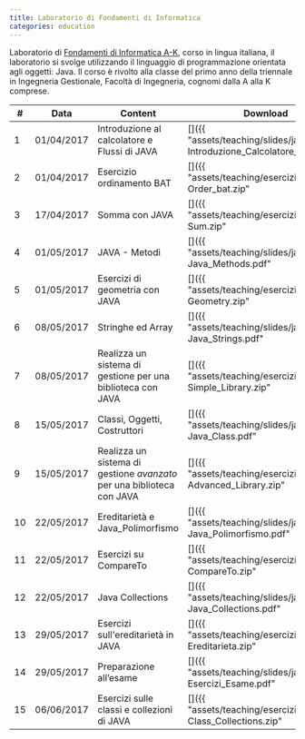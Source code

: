 ```yaml
---
title: Laboratorio di Fondamenti di Informatica
categories: education
---
```


Laboratorio di [Fondamenti di Informatica
A-K](http://www-db.deis.unibo.it/courses/FIT1-AK/), corso in lingua italiana, il
laboratorio si svolge utilizzando il linguaggio di programmazione orientata agli
oggetti: Java. Il corso è rivolto alla classe del primo anno della triennale in
Ingegneria Gestionale, Facoltà di Ingegneria, cognomi dalla A alla K comprese.

|#|Data|Content|Download|
|---|---|---|---|
|1|01/04/2017|Introduzione al calcolatore e Flussi di JAVA|[<i class="fas fa-file-pdf" aria-hidden="true"></i>]({{ "assets/teaching/slides/java/001-Introduzione_Calcolatore_Java.pdf" | prepend: site.baseurl }})|
|2|01/04/2017|Esercizio ordinamento BAT|[<i class="fas fa-file-archive"></i>]({{ "assets/teaching/esercizi/java/001-Order_bat.zip" | prepend: site.baseurl }})|
|3|17/04/2017|Somma con JAVA|[<i class="fas fa-file-archive"></i>]({{ "assets/teaching/esercizi/java/002-Sum.zip" | prepend: site.baseurl }})|
|4|01/05/2017|JAVA - Metodi|[<i class="fas fa-file-pdf" aria-hidden="true"></i>]({{ "assets/teaching/slides/java/002-Java_Methods.pdf" | prepend: site.baseurl }})|
|5|01/05/2017|Esercizi di geometria con JAVA|[<i class="fas fa-file-archive"></i>]({{ "assets/teaching/esercizi/java/003-Geometry.zip" | prepend: site.baseurl }})|
|6|08/05/2017|Stringhe ed Array|[<i class="fas fa-file-pdf" aria-hidden="true"></i>]({{ "assets/teaching/slides/java/003-Java_Strings.pdf" | prepend: site.baseurl }})|
|7|08/05/2017|Realizza un sistema di gestione per una biblioteca con JAVA|[<i class="fas fa-file-pdf" aria-hidden="true"></i>]({{ "assets/teaching/esercizi/java/004-Simple_Library.zip" | prepend: site.baseurl }})|
|8|15/05/2017|Classi, Oggetti, Costruttori|[<i class="fas fa-file-pdf" aria-hidden="true"></i>]({{ "assets/teaching/slides/java/004-Java_Class.pdf" | prepend: site.baseurl }})|
|9|15/05/2017|Realizza un sistema di gestione *avanzato* per una biblioteca con JAVA|[<i class="fas fa-file-archive"></i>]({{ "assets/teaching/esercizi/java/005-Advanced_Library.zip" | prepend: site.baseurl }})|
|10|22/05/2017|Ereditarietà e Java_Polimorfismo|[<i class="fas fa-file-pdf" aria-hidden="true"></i>]({{ "assets/teaching/slides/java/005-Java_Polimorfismo.pdf" | prepend: site.baseurl }})|
|11|22/05/2017|Esercizi su CompareTo|[<i class="fas fa-file-archive"></i>]({{ "assets/teaching/esercizi/java/006-CompareTo.zip" | prepend: site.baseurl }})|
|12|22/05/2017|Java Collections|[<i class="fas fa-file-pdf" aria-hidden="true"></i>]({{ "assets/teaching/slides/java/006-Java_Collections.pdf" | prepend: site.baseurl }})|
|13|29/05/2017|Esercizi sull'ereditarietà in JAVA|[<i class="fas fa-file-archive"></i>]({{ "assets/teaching/esercizi/java/007-Ereditarieta.zip" | prepend: site.baseurl }})|
|14|29/05/2017|Preparazione all’esame|[<i class="fas fa-file-pdf" aria-hidden="true"></i>]({{ "assets/teaching/slides/java/007-Esercizi_Esame.pdf" | prepend: site.baseurl }})|
|15|06/06/2017|Esercizi sulle classi e collezioni di JAVA|[<i class="fas fa-file-pdf" aria-hidden="true"></i>]({{ "assets/teaching/esercizi/java/008-Class_Collections.zip" | prepend: site.baseurl }})|
